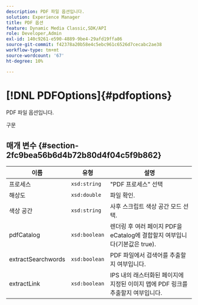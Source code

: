 ```yaml
---
description: PDF 파일 옵션입니다.
solution: Experience Manager
title: PDF 옵션
feature: Dynamic Media Classic,SDK/API
role: Developer,Admin
exl-id: 140c9261-e590-4889-9be4-29afd19ffa86
source-git-commit: f42378a20b58e4c5ebc961c6526d7cecabc2ae38
workflow-type: tm+mt
source-wordcount: '67'
ht-degree: 10%

---
```


# [!DNL PDFOptions]{#pdfoptions}

PDF 파일 옵션입니다.

구문

## 매개 변수 {#section-2fc9bea56b6d4b72b80d4f04c5f9b862}

| 이름 | 유형 | 설명 |
|---|---|---|
| 프로세스 | `xsd:string` | &quot;PDF 프로세스&quot; 선택 |
| 해상도 | `xsd:double` | 파일 확인. |
| 색상 공간 | `xsd:string` | 사후 스크립트 색상 공간 모드 선택. |
| pdfCatalog | `xsd:boolean` | 렌더링 후 여러 페이지 PDF을 eCatalog에 결합할지 여부입니다(기본값은 true). |
| extractSearchwords | `xsd:boolean` | PDF 파일에서 검색어를 추출할지 여부입니다. |
| extractLink | `xsd:boolean` | IPS 내의 래스터화된 페이지에 지정된 이미지 맵에 PDF 링크를 추출할지 여부입니다. |
